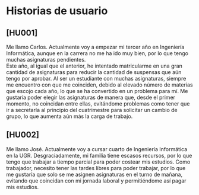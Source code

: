 # Historias de usuario
## [HU001] 
Me llamo Carlos. Actualmente voy a empezar mi tercer año en Ingeniería Informática, aunque en la carrera no me ha ido muy bien, por lo que tengo muchas asignaturas pendientes.  
Este año, al igual que el anterior, he intentado matricularme en una gran cantidad de asignaturas para reducir la cantidad de suspensas que aún tengo por aprobar. Al ser un estudiante con muchas asignaturas, siempre me encuentro con que me coinciden, debido al elevado número de materias que escojo cada año, lo que se ha convertido en un problema para mí. Me gustaría poder elegir las asignaturas de manera que, desde el primer momento, no coincidan entre ellas, evitándome problemas como tener que ir a secretaría al principio del cuatrimestre para solicitar un cambio de grupo, lo que aumenta aún más la carga de trabajo.

## [HU002] 
Me llamo José. Actualmente voy a cursar cuarto de Ingeniería Informática en la UGR. Desgraciadamente, mi familia tiene escasos recursos, por lo que tengo que trabajar a tiempo parcial para poder costear mis estudios. Como trabajador, necesito tener las tardes libres para poder trabajar, por lo que me gustaría que solo se me asignen asignaturas en el turno de mañana, evitando que coincidan con mi jornada laboral y permitiéndome así pagar mis estudios.
